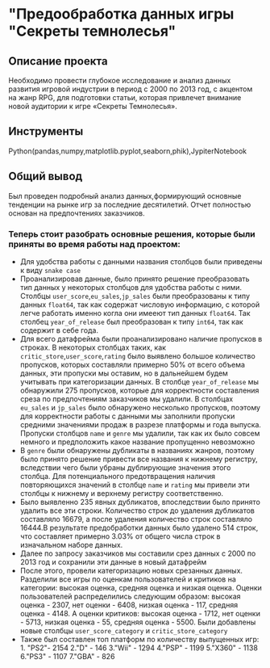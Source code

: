 # "Предообработка данных игры "Секреты темнолесья"

## Описание проекта
Необходимо провести глубокое исследование и анализ данных развития игровой индустрии в период с 2000 по 2013 год, с акцентом на жанр RPG, для подготовки статьи, которая привлечет внимание новой аудитории к игре «Секреты Темнолесья».
## Инструменты
Python(pandas,numpy,matplotlib.pyplot,seaborn,phik),JypiterNotebook
## Общий вывод
Был проведен подробный анализ данных,формирующий основные тенденции на рынке игр за последние десятилетий. Отчет полностью основан на предпочтениях заказчиков.
### Теперь стоит разобрать основные решения, которые были приняты во время работы над проектом:
- Для удобства работы с данными названия столбцов были приведены к виду `snake case`
- Проанализировав данные, было принято решение преобразовать тип данных у некоторых столбцов для удобства работы с ними. Столбцы `user_score`,`eu_sales`,`jp_sales` были преобразованы к типу данных `float64`, так как содержат числовую информацию, с которой легче работать именно когла они имееют тип данных `float64`. Так столбец `year_of_release` был преобразован к типу `int64`, так как содержит в себе года.
- Для всего датафрейма были проанализировано наличие пропусков в строках. В некоторых столбцах таких, как `critic_store`,`user_score`,`rating` было выявлено большое количество пропусков, которых составляли примерно 50% от всего объема данных, эти пропуски мы оставим, но в дальнейшем будем учитывать при категоризации данных. В столбце `year_of_release` мы обнаружили 275 пропусков, которые для корректности составления среза по предпочтениям заказчиков мы удалили. В столбцах `eu_sales` и `jp_sales` было обнаружено несколько пропусков, поэтому для корректности работы с данными мы заполнили пропуски средними значениями продаж в разрезе платформы и года выпуска. Пропуски столбцов `name` и `genre` мы удалили, так как их было совсем немного и предположить какое название пропущенно невозможно
- В `genre` были обнаружены дубликаты в названиях жанров, поэтому было принято решение привести все названия к нижнему регистру, вследствии чего были убраны дублирующие значения этого столбца. Для потенциального предотвращения наличия повторяющихся значений в столбце `name` и `rating` мы привели эти столбцы к нижнему и верхнему регистру соответственно.
- Было выявленно 235 явных дубликатов, впоследствии было принято удалить все эти строки. Количество строк до удаления дубликатов составляло 16679, а после удаления количество строк составляло 16444.В результате предобработки данных было удалено 514 строк, что составляет примерно 3.03% от общего числа строк в изначальном наборе данных.
- Далее по запросу заказчиков мы составили срез данных с 2000 по 2013 год и сохранили эти данные в новый датафрейм
- После этого, провели категоризацию новых срезанных данных. Разделили все игры по оценкам пользователей и критиков на категории: высокая оценка, средняя оценка  и низкая оценка. Оценки пользователей распределились следующим образом: высокая оценка - 2307, нет оценки - 6408, низкая оценка - 117, средняя оценка - 4148. А оценки критиков: высокая оценка - 1712, нет оценки - 5713, низкая оценка - 55, средняя оценка - 5500. Были добавлены новые столбцы `user_score_category` и `critic_store_category`
- Также был составлен топ платформ по количеству выпущенных игр: 1. "PS2"- 2154 2."D" - 146 3."Wii" - 1294 4."PSP" - 1199 5."X360" - 1138 6."PS3" - 1107 7."GBA" - 826
